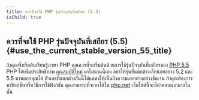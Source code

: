 ```yaml
---
title: ควรที่จะใช้ PHP รุ่นปัจจุบันที่เสถียร (5.5)
isChild: true
---
```


## ควรที่จะใช้ PHP รุ่นปัจจุบันที่เสถียร (5.5) {#use_the_current_stable_version_55_title}

ถ้าคุณพึ่งเริ่มต้นเรียนรู้ภาษา PHP คุณควรที่จะเริ่มต้นด้วยการใช้รุ่นปัจจุบันที่เสถียรของ [PHP 5.5][php-release] PHP ได้เพิ่มประสิทธิภาพ [คุณสมบัติใหม่](#language_highlights)
มาไม่นานนี้เอง อย่าให้รุ่นที่แตกต่างเล็กน้อยอย่าง 5.2 และ 5.5 มาหลอกคุณได้ ตัวเลขที่แตกต่างกันนี้ได้แสดงให้เห็นถึงความแตกต่างอย่างชัดเจน
ถ้าคุณต้องการหาฟังก์ชันหรือวิธีการใช้ฟังก์ชัน คุณสามารถที่จะหาได้ใน [php.net][php-docs] เว็บไซต์นี้จะมีคำตอบมากมายในนั้น

[php-release]: http://www.php.net/downloads.php
[php-docs]: http://www.php.net/manual/en/
